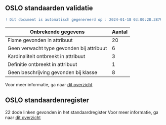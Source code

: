 ## OSLO standaarden validatie
```diff
! Dit document is automatisch gegenereerd op : 2024-01-18 03:00:28.387916
```

| Onbrekende gegevens               | Aantal  |
| ----------------------------              | --------------------------  |
| Fixme gevonden in attribuut               | 20  |
| Geen verwacht type gevonden bij attribuut | 6  |
| Kardinaliteit ontbreekt in attribuut      | 3  |
| Definitie ontbreekt in attribuut          | 1  |
| Geen beschrijving gevonden bij klasse     | 8  |

Voor meer informatie, ga naar [dit overzicht](output/controle_applicatieprofiel.md)

## OSLO standaardenregister

22 dode linken gevonden in het standaardregister
Voor meer informatie, ga naar [dit overzicht](output/dead_links.md)